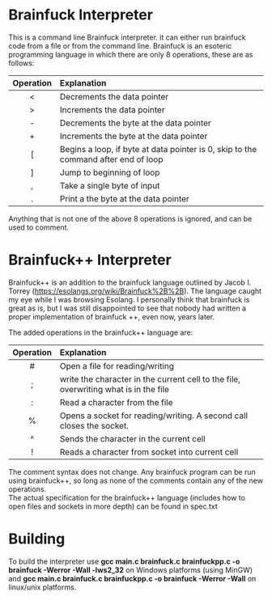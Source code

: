 # Brainfuck Interpreter

This is a command line Brainfuck interpreter. it can either run brainfuck code from a file or from the command line.
Brainfuck is an esoteric programming language in which there are only 8 operations, these are as follows:

Operation | Explanation
:---: | :---
  < | Decrements the data pointer  
  > | Increments the data pointer  
  - | Decrements the byte at the data pointer  
  + | Increments the byte at the data pointer  
  [ | Begins a loop, if byte at data pointer is 0, skip to the command after end of loop  
  ] | Jump to beginning of loop  
  , | Take a single byte of input  
  . | Print a the byte at the data pointer  

Anything that is not one of the above 8 operations is ignored, and can be used to comment.

# Brainfuck++ Interpreter 
Brainfuck++ is an addition to the brainfuck language outlined by Jacob I. Torrey (https://esolangs.org/wiki/Brainfuck%2B%2B). The language caught my eye while I was browsing Esolang. I personally think that brainfuck is great as is, but I was still disappointed to see that nobody had written a proper implementation of brainfuck ++, even now, years later.


The added operations in the brainfuck++ language are:

Operation | Explanation
:---: | :---
\# |	Open a file for reading/writing
; |	write the character in the current cell to the file, overwriting what is in the file
: |	Read a character from the file
% |	Opens a socket for reading/writing. A second call closes the socket.
^ |	Sends the character in the current cell
! |	Reads a character from socket into current cell

The comment syntax does not change. Any brainfuck program can be run using brainfuck++, so long as none of the comments contain any of the new operations.  
The actual specification for the brainfuck++ language (includes how to open files and sockets in more depth) can be found in spec.txt

# Building

To build the interpreter use **gcc main.c brainfuck.c brainfuckpp.c -o brainfuck -Werror -Wall -lws2_32** on Windows platforms (using MinGW) and **gcc main.c brainfuck.c brainfuckpp.c -o brainfuck -Werror -Wall** on linux/unix platforms.

